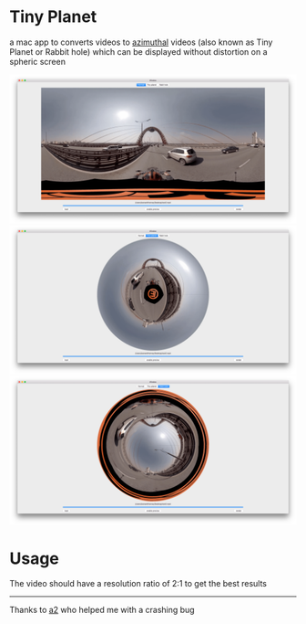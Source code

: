 # Tiny Planet

a mac app to converts videos to [azimuthal](https://en.wikipedia.org/wiki/Azimuthal_equidistant_projection) videos (also known as Tiny Planet or Rabbit hole) which can be displayed without distortion on a spheric screen 

![Screenshot with a normal video](Screenshots/normal.png)
![Screenshot where the world looks like a tiny planet](Screenshots/tinyplanet.png)
![Screenshot where the worls seems to have a big blue hole](Screenshots/rabbithole.png)

# Usage 

The video should have a resolution ratio of 2:1 to get the best results

___
Thanks to [a2](https://github.com/a2) who helped me with a crashing bug


